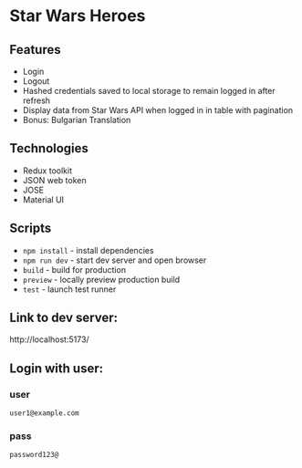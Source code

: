 # Star Wars Heroes

## Features

- Login
- Logout
- Hashed credentials saved to local storage to remain logged in after refresh
- Display data from Star Wars API when logged in in table with pagination
- Bonus: Bulgarian Translation

## Technologies

- Redux toolkit
- JSON web token
- JOSE
- Material UI

## Scripts

- `npm install` - install dependencies
- `npm run dev` - start dev server and open browser
- `build` - build for production
- `preview` - locally preview production build
- `test` - launch test runner

## Link to dev server:

http://localhost:5173/

## Login with user:

### user

`user1@example.com`

### pass

`password123@`

